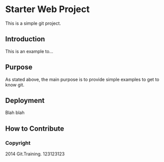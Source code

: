 # Starter Web Project

This is a simple git project. 

## Introduction

This is an example to...

## Purpose

As stated above, the main purpose is to provide simple examples to get to know git.

## Deployment

Blah blah

## How to Contribute

### Copyright

2014 Git.Training.
123123123